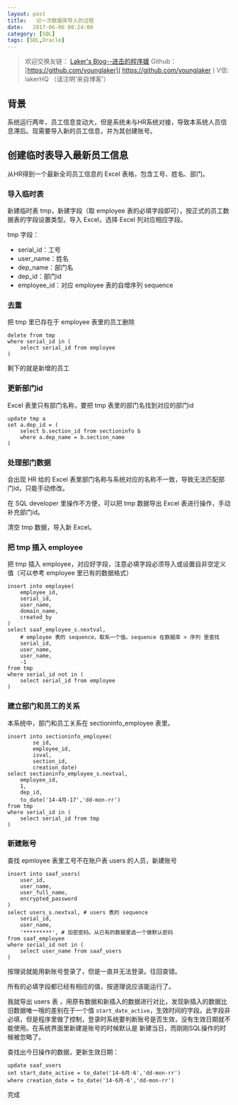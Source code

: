 ```yaml
---
layout: post
title:   记一次数据库导入的过程
date:   2017-06-06 08:24:00
category: [SQL]
tags: [SQL,Oracle]
---
```


<!-- ![Title][1] -->

<!--more-->

> 欢迎交换友链： [Laker's Blog--进击的程序媛]( http://laker.me/blog )
> Github：[https://github.com/younglaker]( https://github.com/younglaker )
> V信: lakerHQ （请注明‘来自博客’）


## 背景

系统运行两年，员工信息变动大，但是系统未与HR系统对接，导致本系统人员信息滞后。现需要导入新的员工信息，并为其创建账号。

## 创建临时表导入最新员工信息

从HR得到一个最新全司员工信息的 Excel 表格，包含工号、姓名、部门。

### 导入临时表

新建临时表 tmp，新建字段（取 employee 表的必填字段即可），按正式的员工数据表的字段设置类型。导入 Excel，选择 Excel 列对应相应字段。

tmp 字段：

- serial_id：工号
- user_name：姓名
- dep_name：部门名
- dep_id：部门id
- employee_id：对应 employee 表的自增序列 sequence

### 去重

把 tmp 里已存在于 employee 表里的员工删除

```
delete from tmp
where serial_id in (
    select serial_id from employee
)
```

剩下的就是新增的员工

### 更新部门id

Excel 表里只有部门名称，要把 tmp 表里的部门名找到对应的部门id

```
update tmp a
set a.dep_id = (
    select b.section_id from sectioninfo b
    where a.dep_name = b.section_name
)
```

### 处理部门数据

会出现 HR 给的 Excel 表里部门名称与系统对应的名称不一致，导致无法匹配部门id，只能手动修改。

在 SQL developer 里操作不方便，可以把 tmp 数据导出 Excel 表进行操作，手动补充部门id。

清空 tmp 数据，导入新 Excel。

### 把 tmp 插入 employee
把 tmp 插入 employee，对应好字段，注意必填字段必须导入或设置自非空定义值（可以参考 employee 里已有的数据格式）

```
insert into employee(
	employee_id,
	serial_id,
	user_name,
	domain_name,
	created_by
)
select saaf_employee_s.nextval,
    # employee 表的 sequence，取系一个值。sequence 在数据库 > 序列 里查找
	serial_id,
	user_name,
	user_name,
	-1
from tmp
where serial_id not in (
	select serial_id from employee
)
```

### 建立部门和员工的关系

本系统中，部门和员工关系在 sectioninfo_employee 表里。

```
insert into sectioninfo_employee(
		se_id,
		employee_id,
		isval,
		section_id,
		creation_date)
select sectioninfo_employee_s.nextval,
	employee_id,
	1,
	dep_id,
	to_date('14-4月-17','dd-mon-rr')
from tmp
where serial_id in (
	select serial_id from tmp
)
```
### 新建账号

查找 epmloyee 表里工号不在账户表 users 的人员，新建账号

```
insert into saaf_users(
	user_id,
	user_name,
	user_full_name,
	encrypted_password
)
select users_s.nextval, # users 表的 sequence
	serial_id,
	user_name,
	'*********', # 加密密码。从已有的数据里选一个做默认密码
from saaf_employee
where serial_id not in (
	select user_name from saaf_users
)
```

按理说就能用新账号登录了，但是一直并无法登录。往回查错。

所有的必填字段都已经有相应的值，按道理说应该能运行了。

我就导出 users 表 ，用原有数据和新插入的数据进行对比，发现新插入的数据比旧数据唯一哦的差别在于一个值 `start_date_active`，生效时间的字段。此字段非必填，但是程序里做了控制，登录时系统要判断账号是否生效，没有生效日期就不能使用。在系统界面里新建是账号的时候默认是 新建当日，而刚刚SQL操作的时候被忽略了。

查找出今日操作的数据，更新生效日期：

```
update saaf_users
set start_date_active = to_date('14-6月-6','dd-mon-rr')
where creation_date = to_date('14-6月-6','dd-mon-rr')
```

完成


  [1]: http://77g54f.com1.z0.glb.clouddn.com/bgt-20170605.png?imageView2/1/q/100|watermark/1/image/aHR0cDovLzc3ZzU0Zi5jb20xLnowLmdsYi5jbG91ZGRuLmNvbS9sYWtlcjEucG5n/dissolve/100/gravity/South/dy/10

